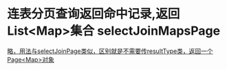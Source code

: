 # 连表分页查询返回命中记录,返回List\<Map\>集合 selectJoinMapsPage

[略，用法与selectJoinPage类似，区别就是不需要传resultType类，返回一个Page&lt;Map&gt;对象](./selectJoinPage)
